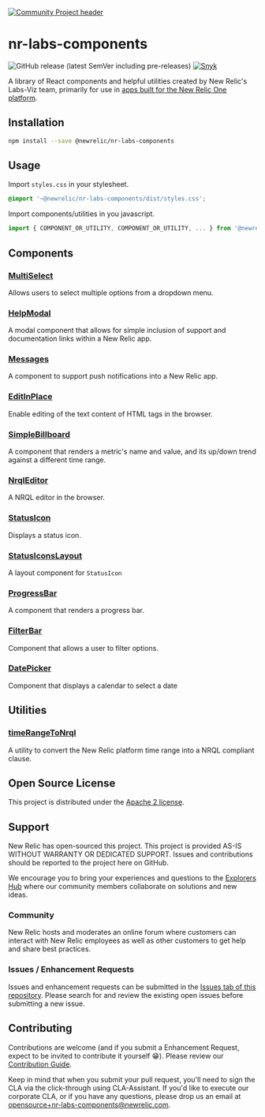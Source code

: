 [![Community Project header](https://github.com/newrelic/open-source-office/raw/master/examples/categories/images/Community_Project.png)](https://github.com/newrelic/open-source-office/blob/master/examples/categories/index.md#community-project)

# nr-labs-components

![GitHub release (latest SemVer including pre-releases)](https://img.shields.io/github/v/release/newrelic/nr-labs-components?include_prereleases&sort=semver) [![Snyk](https://snyk.io/test/github/newrelic/nr-labs-components/badge.svg)](https://snyk.io/test/github/newrelic/nr-labs-components)

A library of React components and helpful utilities created by New Relic's Labs-Viz team, primarily for use in [apps built for the New Relic One platform](https://developer.newrelic.com/build-apps/).

## Installation

```bash
npm install --save @newrelic/nr-labs-components
```

## Usage

Import `styles.css` in your stylesheet.

```css
@import '~@newrelic/nr-labs-components/dist/styles.css';
```

Import components/utilities in you javascript.

```javascript
import { COMPONENT_OR_UTILITY, COMPONENT_OR_UTILITY, ... } from '@newrelic/nr-labs-components';
```

## Components

### [MultiSelect](src/components/multi-select)
Allows users to select multiple options from a dropdown menu.

### [HelpModal](src/components/help-modal)
A modal component that allows for simple inclusion of support and documentation links within a New Relic app.

### [Messages](src/components/messages)
A component to support push notifications into a New Relic app.

### [EditInPlace](src/components/edit-in-place)
Enable editing of the text content of HTML tags in the browser.

### [SimpleBillboard](src/components/simple-billboard)
A component that renders a metric's name and value, and its up/down trend against a different time range.

### [NrqlEditor](src/components/nrql-editor)
A NRQL editor in the browser.

### [StatusIcon](src/components/status-icon)
Displays a status icon.

### [StatusIconsLayout](src/components/status-icons-layout)
A layout component for `StatusIcon`

### [ProgressBar](src/components/progress-bar)
A component that renders a progress bar.

### [FilterBar](src/components/filter-bar)
Component that allows a user to filter options.

### [DatePicker](src/components/date-picker)
Component that displays a calendar to select a date

## Utilities

### [timeRangeToNrql](src/utils/time-range-to-nrql/)
A utility to convert the New Relic platform time range into a NRQL compliant clause.

## Open Source License

This project is distributed under the [Apache 2 license](LICENSE).

## Support

New Relic has open-sourced this project. This project is provided AS-IS WITHOUT WARRANTY OR DEDICATED SUPPORT. Issues and contributions should be reported to the project here on GitHub.

We encourage you to bring your experiences and questions to the [Explorers Hub](https://discuss.newrelic.com) where our community members collaborate on solutions and new ideas.

### Community

New Relic hosts and moderates an online forum where customers can interact with New Relic employees as well as other customers to get help and share best practices.

### Issues / Enhancement Requests

Issues and enhancement requests can be submitted in the [Issues tab of this repository](./issues). Please search for and review the existing open issues before submitting a new issue.

## Contributing

Contributions are welcome (and if you submit a Enhancement Request, expect to be invited to contribute it yourself :grin:). Please review our [Contribution Guide](CONTRIBUTING.md).

Keep in mind that when you submit your pull request, you'll need to sign the CLA via the click-through using CLA-Assistant. If you'd like to execute our corporate CLA, or if you have any questions, please drop us an email at opensource+nr-labs-components@newrelic.com.
